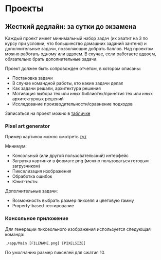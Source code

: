 # Проекты

## Жесткий дедлайн: за сутки до экзамена

Каждый проект имеет минимальный набор задач (их хватит на 3 по курсу при условии, что большинство домашних заданий зачтено) и дополнительные задачи, позволяющие добрать баллов. Над проектом можно работать одному или вдвоем. В случае, если работаете вдвоем, обязательно брать дополнительные задачи.

Проект должен быть сопровожден отчетом, в котором описаны:

* Постановка задачи
* В случае командной работы, кто какие задачи делал
* Как задачи решали, архитектура решения
* Мотивация выбора тех или иных библиотек/принятия тех или иных архитектурных решений
* Исследование производительности/сравнение подходов

Записаться на проект можно в [табличке](https://docs.google.com/spreadsheets/d/16xKzLjcV0_CsiSv4LETbE_8BTIOohFGgaiXjKJxwXaI/edit?usp=sharing)

### Pixel art generator

Пример картинок можно смотреть [тут](https://giventofly.github.io/pixelit/#examples)

Минимум:

* Консольный (или другой пользовательский) интерфейс
* Загрузка картинки в формате png (можно пользоваться готовым загрузчиком)
* Пикселизация изображения
* Обработка ошибок
* Юнит-тесты

Дополнительные задачи:

* Возможность выбрать размер пикселя и цветовую гамму
* Property-based тестирование

### Консольное приложение

Для генерации пиксеольного изображения используется следующая команда:
```
./app/Main [FILENAME.png] [PIXELSIZE]
```
По умолчанию размер пикселей для сжатия 10.
